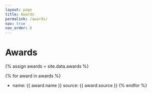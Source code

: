 ```yaml
---
layout: page
title: Awards
permalink: /awards/
nav: true
nav_order: 6
---
```


# Awards

{% assign awards = site.data.awards %}

{% for award in awards %}
- name: {{ award.name }}
  source: {{ award.source }}
{% endfor %}
